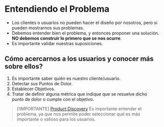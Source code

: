 # Entendiendo el Problema
- Los clientes o usuarios no pueden hacer el diseño por nosotros, pero si pueden mostrarnos sus problemas.
- Debemos entender bien el problema, y entonces proponer una solución. **NO debemos construir lo primero que se nos ocurre**.
- Es importante validar nuestras suposiciones.

## Cómo acercarnos a los usuarios y conocer más sobre ellos?
1. Es importante saber quién es nuestro cliente/usuario.
2. Detectar sus Puntos de Dolor.
3. Establecer Objetivos.
4. Tratar de definir alguna métrica que indique que se resuelve dicho punto de dolor o cumple con el objetivo.



> [!IMPORTANTE] [Product Discovery](06-Product%20Discovery.md)
> Es importante entender el problema, ya que nos permite poder seleccionar qué es más importante o valioso para los usuarios.

